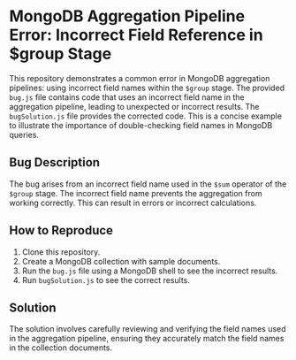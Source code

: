# MongoDB Aggregation Pipeline Error: Incorrect Field Reference in $group Stage

This repository demonstrates a common error in MongoDB aggregation pipelines: using incorrect field names within the `$group` stage.  The provided `bug.js` file contains code that uses an incorrect field name in the aggregation pipeline, leading to unexpected or incorrect results. The `bugSolution.js` file provides the corrected code.  This is a concise example to illustrate the importance of double-checking field names in MongoDB queries.

## Bug Description

The bug arises from an incorrect field name used in the `$sum` operator of the `$group` stage.  The incorrect field name prevents the aggregation from working correctly.  This can result in errors or incorrect calculations. 

## How to Reproduce

1. Clone this repository.
2. Create a MongoDB collection with sample documents.
3. Run the `bug.js` file using a MongoDB shell to see the incorrect results.
4. Run `bugSolution.js` to see the correct results.

## Solution

The solution involves carefully reviewing and verifying the field names used in the aggregation pipeline, ensuring they accurately match the field names in the collection documents.